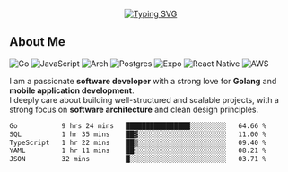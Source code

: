 <p align="center">
  <a href="https://git.io/typing-svg">
    <img src="https://readme-typing-svg.demolab.com?font=Fira+Code&weight=600&size=28&pause=10&color=3399FF&center=true&width=435&lines=Hi+there;I'm+Washington;A+Software+Developer" alt="Typing SVG" />
  </a>
</p>

## About Me
![Go](https://img.shields.io/badge/go-%2300ADD8.svg?style=for-the-badge&logo=go&logoColor=white)
![JavaScript](https://img.shields.io/badge/javascript-%23323330.svg?style=for-the-badge&logo=javascript&logoColor=%23F7DF1E)
![Arch](https://img.shields.io/badge/Arch%20Linux-1793D1?logo=arch-linux&logoColor=fff&style=for-the-badge)
![Postgres](https://img.shields.io/badge/postgres-%23316192.svg?style=for-the-badge&logo=postgresql&logoColor=white) 
![Expo](https://img.shields.io/badge/expo-1C1E24?style=for-the-badge&logo=expo&logoColor=#D04A37)
![React Native](https://img.shields.io/badge/react_native-%2320232a.svg?style=for-the-badge&logo=react&logoColor=%2361DAFB)
![AWS](https://img.shields.io/badge/AWS-%23FF9900.svg?style=for-the-badge&logo=amazon-aws&logoColor=white)

I am a passionate **software developer** with a strong love for **Golang** and **mobile application development**.  
I deeply care about building well-structured and scalable projects, with a strong focus on **software architecture** and clean design principles.  

<!--START_SECTION:waka-->

```txt
Go           9 hrs 24 mins   ████████████████░░░░░░░░░   64.66 %
SQL          1 hr 35 mins    ██▓░░░░░░░░░░░░░░░░░░░░░░   11.00 %
TypeScript   1 hr 22 mins    ██▒░░░░░░░░░░░░░░░░░░░░░░   09.40 %
YAML         1 hr 11 mins    ██░░░░░░░░░░░░░░░░░░░░░░░   08.21 %
JSON         32 mins         █░░░░░░░░░░░░░░░░░░░░░░░░   03.71 %
```

<!--END_SECTION:waka-->
